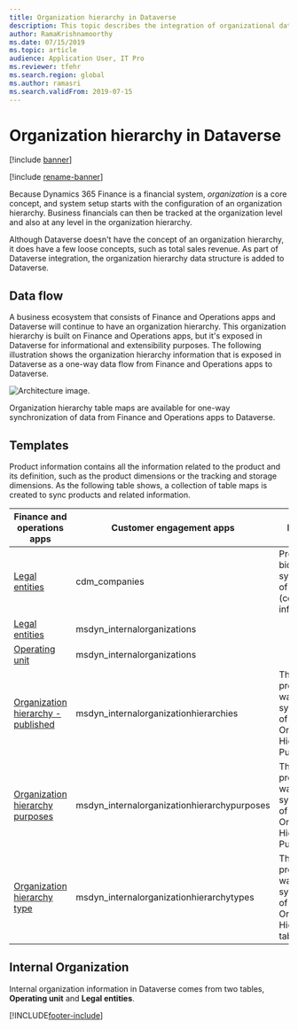 ```yaml
---
title: Organization hierarchy in Dataverse
description: This topic describes the integration of organizational data between Finance and Operations apps and Dataverse.
author: RamaKrishnamoorthy 
ms.date: 07/15/2019
ms.topic: article
audience: Application User, IT Pro
ms.reviewer: tfehr
ms.search.region: global
ms.author: ramasri
ms.search.validFrom: 2019-07-15
---
```


# Organization hierarchy in Dataverse

[!include [banner](../../includes/banner.md)]

[!include [rename-banner](~/includes/cc-data-platform-banner.md)]

Because Dynamics 365 Finance is a financial system, *organization* is a core concept, and system setup starts with the configuration of an organization hierarchy. Business financials can then be tracked at the organization level and also at any level in the organization hierarchy.

Although Dataverse doesn't have the concept of an organization hierarchy, it does have a few loose concepts, such as total sales revenue. As part of Dataverse integration, the organization hierarchy data structure is added to Dataverse.

## Data flow

A business ecosystem that consists of Finance and Operations apps and Dataverse will continue to have an organization hierarchy. This organization hierarchy is built on Finance and Operations apps, but it's exposed in Dataverse for informational and extensibility purposes. The following illustration shows the organization hierarchy information that is exposed in Dataverse as a one-way data flow from Finance and Operations apps to Dataverse.

![Architecture image.](media/dual-write-data-flow.png)

Organization hierarchy table maps are available for one-way synchronization of data from Finance and Operations apps to Dataverse.

## Templates

Product information contains all the information related to the product and its definition, such as the product dimensions or the tracking and storage dimensions. As the following table shows, a collection of table maps is created to sync products and related information.

Finance and operations apps | Customer engagement apps     | Description
-----------------------|--------------------------------|---
[Legal entities](mapping-reference.md#102) | cdm_companies | Provides bidirectional synchronization of legal entity (company) information.
[Legal entities](mapping-reference.md#142) | msdyn_internalorganizations |
[Operating unit](mapping-reference.md#143) | msdyn_internalorganizations |
[Organization hierarchy - published](mapping-reference.md#139) | msdyn_internalorganizationhierarchies | This template provides one-way synchronization of the Organization Hierarchy Published table.
[Organization hierarchy purposes](mapping-reference.md#140) | msdyn_internalorganizationhierarchypurposes | This template provides one-way synchronization of the Organization Hierarchy Purpose table.
[Organization hierarchy type](mapping-reference.md#141) | msdyn_internalorganizationhierarchytypes | This template provides one-way synchronization of the Organization Hierarchy Type table.

## Internal Organization

Internal organization information in Dataverse comes from two tables, **Operating unit** and **Legal entities**.

[!INCLUDE[footer-include](../../../../includes/footer-banner.md)]
